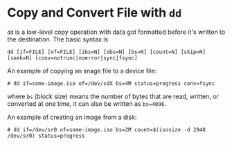 # Copy and Convert File with `dd`

`dd` is a low-level copy operation with data got formatted before it's written to the destination. The basic syntax is

```
dd [if=FILE] [of=FILE] [ibs=N] [obs=N] [bs=N] [count=N] [skip=N] [seek=N] [conv=notrunc|noerror|sync|fsync]
```

An example of copying an image file to a device file:

```console
# dd if=some-image.iso of=/dev/sdX bs=4M status=progress conv=fsync
```

where `bs` (block size) means the number of bytes that are read, written, or converted at one time, it can also be written as `bs=4096`.

An example of creating an image from a disk:

```console
# dd if=/dev/sr0 of=some-image.iso bs=2M count=$(isosize -d 2048 /dev/sr0) status=progress
```
